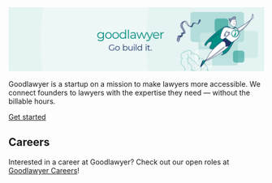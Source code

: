![Goodlawyer](https://github.com/Goodlawyer/.github/blob/main/profile/banner.jpg)

Goodlawyer is a startup on a mission to make lawyers more accessible. We connect founders to lawyers with the expertise they need — without the billable hours.

[Get started](https://goodlawyer.ca/)

## Careers

Interested in a career at Goodlawyer? Check out our open roles at [Goodlawyer Careers](https://goodlawyer.ca/careers)!
